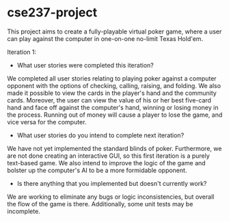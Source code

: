 # cse237-project
This project aims to create a fully-playable virtual poker game, where a user can play against the computer in one-on-one no-limit Texas Hold'em.

Iteration 1:

- What user stories were completed this iteration?

We completed all user stories relating to playing poker against a computer opponent with the options of checking, calling, raising, and folding. We also made it possible to view the cards in the player's hand and the community cards. Moreover, the user can view the value of his or her best five-card hand and face off against the computer's hand, winning or losing money in the process. Running out of money will cause a player to lose the game, and vice versa for the computer.

- What user stories do you intend to complete next iteration?

We have not yet implemented the standard blinds of poker. Furthermore, we are not done creating an interactive GUI, so this first iteration is a purely text-based game. We also intend to improve the logic of the game and bolster up the computer's AI to be a more formidable opponent.

- Is there anything that you implemented but doesn't currently work?

We are working to eliminate any bugs or logic inconsistencies, but overall the flow of the game is there. Additionally, some unit tests may be incomplete.
